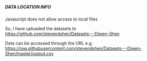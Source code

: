 ##### DATA LOCATION INFO

Javascript does not allow access to local files
 
So, I have uploaded the datasets to https://github.com/stevendshen/Datasets---Diwen-Shen

Data can be accessed through the URL e.g. https://raw.githubusercontent.com/stevendshen/Datasets---Diwen-Shen/master/output.csv